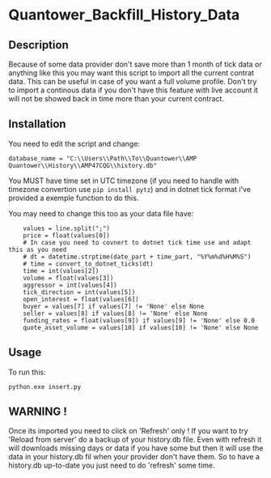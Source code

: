 # Quantower_Backfill_History_Data

Description
-----
Because of some data provider don't save more than 1 month of tick data or anything like this you may want this script to import all the current contrat data.
This can be useful in case of you want a full volume profile.
Don't try to import a continous data if you don't have this feature with live account it will not be showed back in time more than your current contract.

Installation
-----
You need to edit the script and change:

```
database_name = "C:\\Users\\Path\\To\\Quantower\\AMP Quantower\\History\\AMP47CQG\\history.db"
```
You MUST have time set in UTC timezone (if you need to handle with timezone convertion use `pip install pytz`) and in dotnet tick format i've provided a exemple function to do this.

You may need to change this too as your data file have:
```
    values = line.split(";")
    price = float(values[0])
    # In case you need to covnert to dotnet tick time use and adapt this as you need
    # dt = datetime.strptime(date_part + time_part, "%Y%m%d%H%M%S")
    # time = convert_to_dotnet_ticks(dt)
    time = int(values[2])
    volume = float(values[3])
    aggressor = int(values[4])
    tick_direction = int(values[5])
    open_interest = float(values[6])
    buyer = values[7] if values[7] != 'None' else None
    seller = values[8] if values[8] != 'None' else None
    funding_rates = float(values[9]) if values[9] != 'None' else 0.0
    quote_asset_volume = values[10] if values[10] != 'None' else None
```

Usage
-----
To run this:

```
python.exe insert.py
```

WARNING !
-----
Once its imported you need to click on 'Refresh' only ! If you want to try 'Reload from server' do a backup of your history.db file.
Even with refresh it will downloads missing days or data if you have some but then it will use the data in your history.db fil when your provider don't have them.
So to have a history.db up-to-date you just need to do 'refresh' some time.
